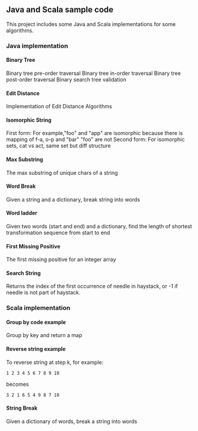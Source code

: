 ## Java and Scala sample code
    
This project includes some Java and Scala implementations for some algorithms.

### Java implementation

#### Binary Tree

Binary tree pre-order traversal
Binary tree in-order traversal
Binary tree post-order traversal
Binary search tree validation

#### Edit Distance

Implementation of Edit Distance Algorithms

#### Isomorphic String

First form: For example,"foo" and "app" are isomorphic because there is mapping of f-a, o-p and "bar" "foo" are not
Second form:  For isomorphic sets, cat vs act, same set but diff structure

#### Max Substring

The max substring of unique chars of a string

#### Word Break

Given a string and a dictionary, break string into words

#### Word ladder

Given two words (start and end) and a dictionary, find the length of shortest transformation sequence from start to end

#### First Missing Positive

The first missing positive for an integer array

#### Search String

Returns the index of the first occurrence of needle in haystack, or -1 if needle is not part of haystack.

### Scala implementation

#### Group by code example

Group by key and return a map

#### Reverse string example

To reverse string at step k, for example:

    1 2 3 4 5 6 7 8 9 10
    
becomes

    3 2 1 6 5 4 9 8 7 10

#### String Break

Given a dictionary of words, break a string into words

